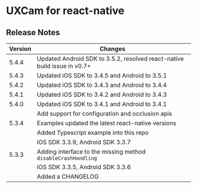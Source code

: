 # UXCam for react-native


## Release Notes ##

Version | Changes
------- | ----------
5.4.4   | Updated Android SDK to 3.5.2, resolved react-native build issue in v0.7+
5.4.3	| Updated iOS SDK to 3.4.5 and Android to 3.5.1
5.4.2	| Updated iOS SDK to 3.4.3 and Android to 3.4.4
5.4.1	| Updated iOS SDK to 3.4.2 and Android to 3.4.3
5.4.0	| Updated iOS SDK to 3.4.1 and Android to 3.4.1
		| Add support for configuration and occlusion apis
5.3.4	| Examples updated the latest react-native versions
		| Added Typescript example into this repo
		| iOS SDK 3.3.9, Android SDK 3.3.7
5.3.3	| Adding interface to the missing method `disableCrashHandling`
		| iOS SDK 3.3.5, Android SDK 3.3.6
		| Added a CHANGELOG

